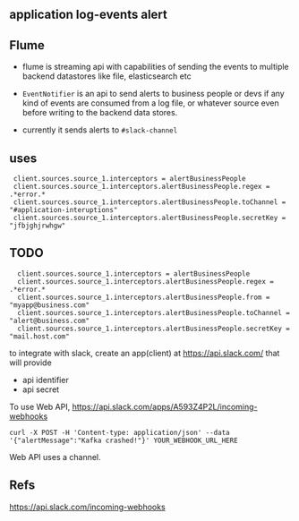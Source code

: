 application log-events alert 
---------------------------

Flume
--------
 
 - flume is streaming api with capabilities of sending the events to 
 multiple backend datastores like file, elasticsearch etc
 
 - `EventNotifier` is an api to send alerts to business people or devs
 if any kind of events are consumed from a log file, or whatever source
 even before writing to the backend data stores.
 
 - currently it sends alerts to `#slack-channel`
 
 uses
 ----
 
 ```
  client.sources.source_1.interceptors = alertBusinessPeople
  client.sources.source_1.interceptors.alertBusinessPeople.regex = .*error.*
  client.sources.source_1.interceptors.alertBusinessPeople.toChannel = "#application-interuptions"
  client.sources.source_1.interceptors.alertBusinessPeople.secretKey = "jfbjghjrwhgw"
 ```
 
 TODO
 ------
 
 ```
   client.sources.source_1.interceptors = alertBusinessPeople
   client.sources.source_1.interceptors.alertBusinessPeople.regex = .*error.*
   client.sources.source_1.interceptors.alertBusinessPeople.from = "myapp@business.com"
   client.sources.source_1.interceptors.alertBusinessPeople.toChannel = "alert@business.com"
   client.sources.source_1.interceptors.alertBusinessPeople.secretKey = "mail.host.com"
 ```

to integrate with slack, create an app(client) at https://api.slack.com/ that will provide
- api identifier
- api secret

To use Web API, https://api.slack.com/apps/A593Z4P2L/incoming-webhooks

```
curl -X POST -H 'Content-type: application/json' --data '{"alertMessage":"Kafka crashed!"}' YOUR_WEBHOOK_URL_HERE
```

Web API uses a channel.


Refs
-----

https://api.slack.com/incoming-webhooks
